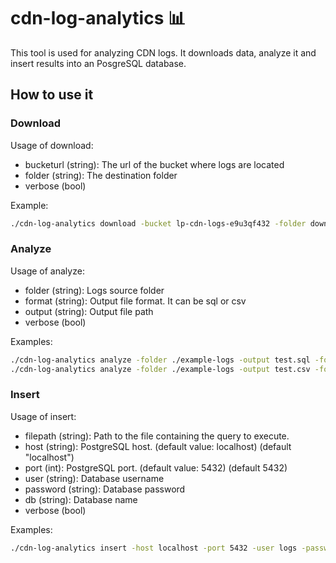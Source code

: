 # cdn-log-analytics 📊

This tool is used for analyzing CDN logs.
It downloads data, analyze it and insert results into an PosgreSQL database.

## How to use it
### Download
Usage of download:

- bucketurl (string): The url of the bucket where logs are located
- folder (string): The destination folder
- verbose (bool)


Example:
```bash
./cdn-log-analytics download -bucket lp-cdn-logs-e9u3qf432 -folder download -verbose
```

### Analyze
Usage of analyze:

- folder (string): Logs source folder
- format (string): Output file format. It can be sql or csv
- output (string): Output file path
- verbose (bool)

Examples:
```bash
./cdn-log-analytics analyze -folder ./example-logs -output test.sql -format sql
./cdn-log-analytics analyze -folder ./example-logs -output test.csv -format csv
```

### Insert
Usage of insert:

- filepath (string): Path to the file containing the query to execute.
- host (string): PostgreSQL host. (default value: localhost) (default "localhost")
- port (int): PostgreSQL port. (default value: 5432) (default 5432)
- user (string): Database username
- password (string): Database password
- db (string): Database name
- verbose (bool)

Examples:
```bash
./cdn-log-analytics insert -host localhost -port 5432 -user logs -password Passw0rd -db itpqedrl -filepath ./test.sql -verbose
```